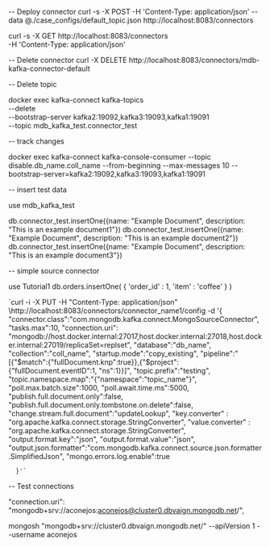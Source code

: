 -- Deploy connector 
curl -s -X POST -H 'Content-Type: application/json' --data @./case_configs/default_topic.json http://localhost:8083/connectors

curl -s -X GET http://localhost:8083/connectors \
-H 'Content-Type: application/json' 

-- Delete connector
curl -X DELETE  http://localhost:8083/connectors/mdb-kafka-connector-default

-- Delete topic

docker exec kafka-connect kafka-topics \
  --delete \
  --bootstrap-server kafka2:19092,kafka3:19093,kafka1:19091 \
  --topic mdb_kafka_test.connector_test

-- track changes

docker exec kafka-connect kafka-console-consumer --topic disable.db_name.coll_name --from-beginning --max-messages 10 --bootstrap-server=kafka2:19092,kafka3:19093,kafka1:19091

-- insert test data

use mdb_kafka_test

db.connector_test.insertOne({name: "Example Document", description: "This is an example document1"})
db.connector_test.insertOne({name: "Example Document", description: "This is an example document2"})
db.connector_test.insertOne({name: "Example Document", description: "This is an example document3"})

-- simple source connector

use Tutorial1
db.orders.insertOne( { 'order_id' : 1, 'item' : 'coffee' } )




`curl -i -X PUT -H "Content-Type: application/json" \http://localhost:8083/connectors/connector_name1/config \-d '{
             "connector.class":"com.mongodb.kafka.connect.MongoSourceConnector",
             "tasks.max":10,
             "connection.uri": "mongodb://host.docker.internal:27017,host.docker.internal:27018,host.docker.internal:27019/replicaSet=replset",
             "database":"db_name",
             "collection":"coll_name",
             "startup.mode":"copy_existing",
             "pipeline":"[{\"$match\":{\"fullDocument.knp\":true}},{\"$project\":{\"fullDocument.eventID\":1, \"ns\":1}}]",
             "topic.prefix":"testing",
             "topic.namespace.map":"{\"namespace\":\"topic_name\"}",
             "poll.max.batch.size":1000,
             "poll.await.time.ms":5000,
             "publish.full.document.only":false,
             "publish.full.document.only.tombstone.on.delete":false,
             "change.stream.full.document":"updateLookup",
             "key.converter" : "org.apache.kafka.connect.storage.StringConverter",
             "value.converter" : "org.apache.kafka.connect.storage.StringConverter",
             "output.format.key":"json",
             "output.format.value":"json",
             "output.json.formatter":"com.mongodb.kafka.connect.source.json.formatter.SimplifiedJson",
             "mongo.errors.log.enable":true

      }'`

-- Test connections

"connection.uri": "mongodb+srv://aconejos:aconejos@cluster0.dbvaign.mongodb.net/",

mongosh "mongodb+srv://cluster0.dbvaign.mongodb.net/" --apiVersion 1 --username aconejos